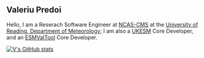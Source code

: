 ## Valeriu Predoi

Hello, I am a Reserach Software Engineer at [NCAS-CMS](https://ncas.ac.uk/our-services/computer-modelling-and-data/computational-modelling-services/) at the [University of Reading, Department of Meteorology](https://www.reading.ac.uk/met/); I am also a [UKESM](https://ukesm.ac.uk/) Core Developer, and an [ESMValTool](https://github.com/ESMValGroup/ESMValTool) Core Developer.

[![V's GitHub stats](https://github-readme-stats.vercel.app/api?username=valeriupredoi)](https://github.com/valeriupredoi/github-readme-stats)

<!--
**valeriupredoi/valeriupredoi** is a ✨ _special_ ✨ repository because its `README.md` (this file) appears on your GitHub profile.

Here are some ideas to get you started:

- 🔭 I’m currently working on ...
- 🌱 I’m currently learning ...
- 👯 I’m looking to collaborate on ...
- 🤔 I’m looking for help with ...
- 💬 Ask me about ...
- 📫 How to reach me: ...
- 😄 Pronouns: ...
- ⚡ Fun fact: ...
-->
